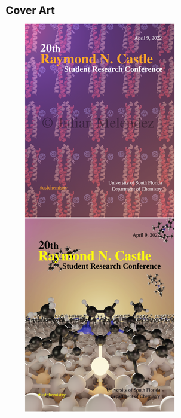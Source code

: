 # Cover Art

<p align="center">
  <img width="400" src="images/cover1.png">
  <img width="400" src="images/cover2.png">
</p>